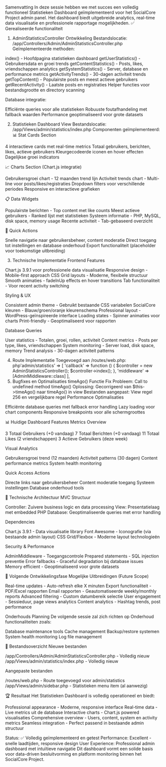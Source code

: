 Samenvatting
In deze sessie hebben we met succes een volledig functioneel Statistieken Dashboard geïmplementeerd voor het SocialCore Project admin panel. Het dashboard biedt uitgebreide analytics, real-time data visualisatie en professionele rapportage mogelijkheden.
✅ Gerealiseerde functionaliteit
1. AdminStatisticsController Ontwikkeling
Bestandslocatie: /app/Controllers/Admin/AdminStatisticsController.php
Geïmplementeerde methoden:

index() - Hoofdpagina statistieken dashboard
getUserStatistics() - Gebruikersdata en groei trends
getContentStatistics() - Posts, likes, vriendschappen analytics
getSystemStatistics() - Server, database en performance metrics
getActivityTrends() - 30-dagen activiteit trends
getTopContent() - Populairste posts en meest actieve gebruikers
getRecentActivity() - Laatste posts en registraties
Helper functies voor bestandsgrootte en directory scanning

Database integratie:

Efficiënte queries voor alle statistieken
Robuuste foutafhandeling met fallback waarden
Performance geoptimaliseerd voor grote datasets

2. Statistieken Dashboard View
Bestandslocatie: /app/Views/admin/statistics/index.php
Componenten geïmplementeerd:
📊 Stat Cards Section

4 interactieve cards met real-time metrics
Totaal gebruikers, berichten, likes, actieve gebruikers
Kleurgecodeerde iconen en hover effecten
Dagelijkse groei indicators

📈 Charts Section (Chart.js integratie)

Gebruikersgroei chart - 12 maanden trend lijn
Activiteit trends chart - Multi-line voor posts/likes/registraties
Dropdown filters voor verschillende periodes
Responsive en interactieve grafieken

📋 Data Widgets

Populairste berichten - Top content met like counts
Meest actieve gebruikers - Ranked lijst met statistieken
Systeem informatie - PHP, MySQL, disk space, memory usage
Recente activiteit - Tab-gebaseerd overzicht

🔧 Quick Actions

Snelle navigatie naar gebruikersbeheer, content moderatie
Direct toegang tot instellingen en database onderhoud
Export functionaliteit (placeholder voor toekomstige uitbreiding)

3. Technische Implementatie
Frontend Features

Chart.js 3.9.1 voor professionele data visualisatie
Responsive design - Mobile-first approach
CSS Grid layouts - Moderne, flexibele structuur
Smooth animaties - fadeInUp effects en hover transitions
Tab functionaliteit - Voor recent activity switching

Styling & UX

Consistent admin theme - Gebruikt bestaande CSS variabelen
SocialCore kleuren - Blauw/groen/oranje kleurenschema
Professional layout - WordPress-geïnspireerde interface
Loading states - Spinner animaties voor charts
Print-friendly - Geoptimaliseerd voor rapporten

Database Queries

User statistics - Totalen, groei, rollen, activiteit
Content metrics - Posts per type, likes, vriendschappen
System monitoring - Server load, disk space, memory
Trend analysis - 30-dagen activiteit patterns

4. Route Implementatie
Toegevoegd aan /routes/web.php:
php'admin/statistics' => [
    'callback' => function () {
        $controller = new AdminStatisticsController();
        $controller->index();
    },
    'middleware' => [AdminMiddleware::class]
],
5. Bugfixes en Optimalisaties
timeAgo() Functie Fix
Probleem: Call to undefined method timeAgo()
Oplossing: Gecorrigeerd van $this->timeAgo() naar timeAgo() in view
Bestanden aangepast: View regel 256 en vergelijkbare regel
Performance Optimalisaties

Efficiënte database queries met fallback error handling
Lazy loading voor chart components
Responsive breakpoints voor alle schermgroottes

📊 Huidige Dashboard Features
Metrics Overview

3 Totaal Gebruikers (+0 vandaag)
7 Totaal Berichten (+0 vandaag)
11 Totaal Likes (2 vriendschappen)
3 Actieve Gebruikers (deze week)

Visual Analytics

Gebruikersgroei trend (12 maanden)
Activiteit patterns (30 dagen)
Content performance metrics
System health monitoring

Quick Access Actions

Directe links naar gebruikersbeheer
Content moderatie toegang
Systeem instellingen
Database onderhoud tools

🔧 Technische Architectuur
MVC Structuur

Controller: Zuivere business logic en data processing
View: Presentatielaag met embedded PHP
Database: Geoptimaliseerde queries met error handling

Dependencies

Chart.js 3.9.1 - Data visualisatie library
Font Awesome - Iconografie (via bestaande admin layout)
CSS Grid/Flexbox - Moderne layout technologieën

Security & Performance

AdminMiddleware - Toegangscontrole
Prepared statements - SQL injection preventie
Error fallbacks - Graceful degradation bij database issues
Memory efficient - Geoptimaliseerd voor grote datasets

🎯 Volgende Ontwikkelingsfase
Mogelijke Uitbreidingen (Future Scope)

Real-time updates - Auto-refresh elke X minuten
Export functionaliteit - PDF/Excel rapporten
Email rapporten - Geautomatiseerde weekly/monthly reports
Advanced filtering - Custom datumbereik selectie
User engagement - Sessieduur, page views analytics
Content analytics - Hashtag trends, post performance

Onderhouds Planning
De volgende sessie zal zich richten op Onderhoud functionaliteiten zoals:

Database maintenance tools
Cache management
Backup/restore systemen
System health monitoring
Log file management

📁 Bestandsoverzicht
Nieuwe bestanden

/app/Controllers/Admin/AdminStatisticsController.php - Volledig nieuw
/app/Views/admin/statistics/index.php - Volledig nieuw

Aangepaste bestanden

/routes/web.php - Route toegevoegd voor admin/statistics
/app/Views/admin/sidebar.php - Statistieken menu item (al aanwezig)

🏆 Resultaat
Het Statistieken Dashboard is volledig operationeel en biedt:

Professional appearance - Moderne, responsive interface
Real-time data - Live metrics uit de database
Interactive charts - Chart.js powered visualisaties
Comprehensive overview - Users, content, system en activity metrics
Seamless integration - Perfect passend in bestaande admin structuur

Status: ✅ Volledig geïmplementeerd en getest
Performance: Excellent - snelle laadtijden, responsive design
User Experience: Professional admin dashboard met intuïtieve navigatie
Dit dashboard vormt een solide basis voor data-driven besluitvorming en platform monitoring binnen het SocialCore Project.
